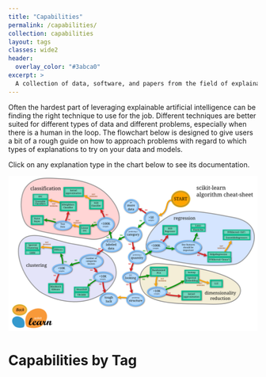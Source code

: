 ```yaml
---
title: "Capabilities"
permalink: /capabilities/
collection: capabilities
layout: tags
classes: wide2
header:
  overlay_color: "#3abca0"
excerpt: >
  A collection of data, software, and papers from the field of explainable artificial intelligence (XAI).<br />
---
```

Often the hardest part of leveraging explainable artificial intelligence can be finding the right technique to use for the job. Different techniques are better suited for different types of data and different problems, especially when there is a human in the loop. The flowchart below is designed to give users a bit of a rough guide on how to approach problems with regard to which types of explanations to try on your data and models.

Click on any explanation type in the chart below to see its documentation.

![Capabilities](/assets/kitware/images/ml_map.png)

# Capabilities by Tag